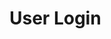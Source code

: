 # User Login

<api-endpoint openapi-path="../../OpenApi/user.openapi.yaml" method="POST" endpoint="/api/v1/users/login"/>